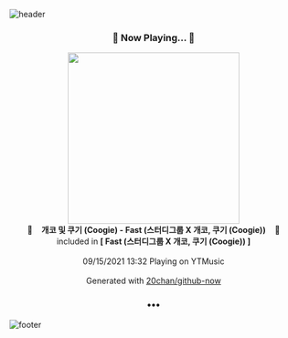 ![header](https://capsule-render.vercel.app/api?type=wave&height=170&section=header&text=Hi.%20I'm%20SHIFT&fontColor=090707&fontAlignX=45&fontAlignY=65&fontSize=100)

<h3 align="center">🎵 Now Playing... 🎵</h3>
<p align="center">
  <a href="https://music.youtube.com/watch?v=i9tTgiTmwHs">
    <img width="300" src="https://lh3.googleusercontent.com/AE9gEnIckTvSrGBti35UklRbhlHHcwA0dRJl-K8MA9lun4GicTj9jqnCSPwpviyW3eItW-OXZt-yXq-s9A">
  </a>
  <br>
  🎵&nbsp&nbsp&nbsp <b>개코 및 쿠기 (Coogie) - Fast (스터디그룹 X 개코, 쿠기 (Coogie))</b> &nbsp&nbsp&nbsp🎵
  <br>
  included in <b>[ Fast (스터디그룹 X 개코, 쿠기 (Coogie)) ]</b>
  
  <br />
  <br />
  09/15/2021 13:32 Playing on YTMusic
  <br />
  <br />
  Generated with <a href="https://github.com/20chan/github-now">20chan/github-now</a>
</p>

<h3 align="center">•••</h3>

![footer](https://capsule-render.vercel.app/api?type=wave&height=150&section=footer)
